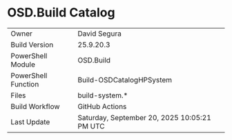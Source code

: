 ﻿# OSD.Build Catalog

| | |
|-|-|
| Owner | David Segura |
| Build Version | 25.9.20.3 |
| PowerShell Module | OSD.Build |
| PowerShell Function | Build-OSDCatalogHPSystem |
| Files | build-system.* |
| Build Workflow | GitHub Actions |
| Last Update | Saturday, September 20, 2025 10:05:21 PM UTC |
